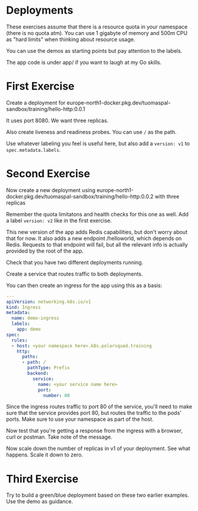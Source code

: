 # Deployments

These exercises assume that there is a resource quota in your namespace (there is no quota atm). You can use 1 gigabyte of memory and 500m CPU as "hard limits" when thinking about resource usage.

You can use the demos as starting points but pay attention to the labels.

The app code is under app/ if you want to laugh at my Go skills.

# First Exercise

Create a deployment for europe-north1-docker.pkg.dev/tuomaspal-sandbox/training/hello-http:0.0.1

It uses port 8080. We want three replicas. 

Also create liveness and readiness probes. You can use `/` as the path.

Use whatever labeling you feel is useful here, but also add a `version: v1` to `spec.metadata.labels`.

# Second Exercise

Now create a new deployment using europe-north1-docker.pkg.dev/tuomaspal-sandbox/training/hello-http:0.0.2 with three replicas

Remember the quota limitatons and health checks for this one as well. Add a label `version: v2` like in the first exercise.

This new version of the app adds Redis capabilities, but don't worry about that for now. It also adds a new endpoint /helloworld, which depends on Redis. Requests to that endpoint will fail, but all the relevant info is actually provided by the root of the app.

Check that you have two different deployments running.

Create a service that routes traffic to both deployments. 

You can then create an ingress for the app using this as a basis:
```yaml
---
apiVersion: networking.k8s.io/v1
kind: Ingress
metadata:
  name: demo-ingress
  labels:
    app: demo
spec:
  rules:
  - host: <your namespace here>.k8s.polarsquad.training
    http:
      paths:
      - path: /
        pathType: Prefix
        backend:
          service:
            name: <your service name here>
            port:
              number: 80
```

Since the ingress routes traffic to port 80 of the service, you'll need to make sure that the service provides port 80, but routes the traffic to the pods' ports. Make sure to use your namespace as part of the host.

Now test that you're getting a response from the ingress with a browser, curl or postman. Take note of the message.

Now scale down the number of replicas in v1 of your deployment. See what happens. Scale it down to zero.

# Third Exercise

Try to build a green/blue deployment based on these two earlier examples. Use the demo as guidance.
